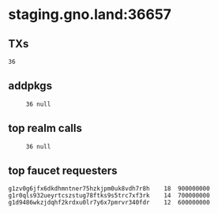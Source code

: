 # staging.gno.land:36657

## TXs
```
36
```

## addpkgs
```
     36 null
```

## top realm calls
```
     36 null
```

## top faucet requesters
```
g1zv0g6jfx6dkdhmntner75hzkjpm0uk8vdh7r8h	18	900000000
g1r0qls932ueyrtcszstug78ftks9s5trc7xf3rk	14	700000000
g1d9486wkzjdqhf2krdxu0lr7y6x7pmrvr340fdr	12	600000000
```

